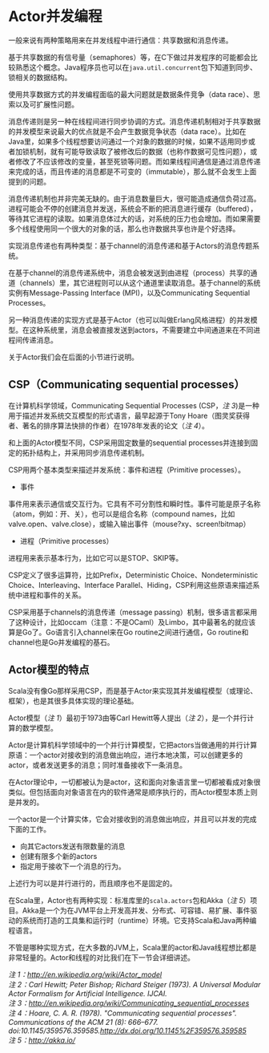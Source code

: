 # Actor并发编程

一般来说有两种策略用来在并发线程中进行通信：共享数据和消息传递。

基于共享数据的有信号量（semaphores）等，在C下做过并发程序的可能都会比较熟悉这个概念。Java程序员也可以在`java.util.concurrent`包下知道到同步、锁相关的数据结构。

使用共享数据方式的并发编程面临的最大问题就是数据条件竞争（data race）、思索以及可扩展性问题。

消息传递则是另一种在线程间进行同步协调的方式。消息传递机制相对于共享数据的并发模型来说最大的优点就是不会产生数据竞争状态（data race）。比如在Java里，如果多个线程想要访问通过一个对象的数据的时候，如果不适用同步或者加锁机制，就有可能导致读取了被修改后的数据（也称作数据可见性问题），或者修改了不应该修改的变量，甚至死锁等问题。而如果线程间通信是通过消息传递来完成的话，而且传递的消息都是不可变的（immutable），那么就不会发生上面提到的问题。

消息传递机制也并非完美无缺的。由于消息数量巨大，很可能造成通信负荷过高。进程可能会不停的创建消息并发送，系统会不断的把消息进行缓存（buffered），等待其它进程的读取。如果消息体过大的话，对系统的压力也会增加。而如果需要多个线程使用同一个很大的对象的话，那么也许数据共享也许是个好选择。

实现消息传递也有两种类型：基于channel的消息传递和基于Actors的消息传题系统。

在基于channel的消息传递系统中，消息会被发送到由进程（process）共享的通道（channels）里，其它进程则可以从这个通道里读取消息。基于channel的系统实例有Message-Passing
Interface (MPI)，以及Communicating Sequential Processes。

另一种消息传递的实现方式是基于Actor（也可以叫做Erlang风格进程）的并发模型。在这种系统里，消息会被直接发送到actors，不需要建立中间通道来在不同进程间传递消息。

关于Actor我们会在后面的小节进行说明。

## CSP（Communicating sequential processes）

在计算机科学领域，Communicating Sequential Processes (CSP，*注 3*)是一种用于描述并发系统交互模型的形式语言，最早起源于Tony Hoare（图灵奖获得者、著名的排序算法快排的作者）在1978年发表的论文（*注 4*）。

和上面的Actor模型不同，CSP采用固定数量的sequential processes并连接到固定的拓扑结构上，并采用同步消息传递机制。

CSP用两个基本类型来描述并发系统：事件和进程（Primitive processes）。

- 事件

事件用来表示通信或交互行为。它具有不可分割性和瞬时性。事件可能是原子名称（atom，例如：开、关），也可以是组合名称（compound names，比如valve.open、valve.close），或输入输出事件（mouse?xy、screen!bitmap）

- 进程（Primitive processes）

进程用来表示基本行为，比如它可以是STOP、SKIP等。

CSP定义了很多运算符，比如Prefix，Deterministic Choice、Nondeterministic Choice、Interleaving、Interface Parallel、Hiding，CSP利用这些原语来描述系统中进程和事件的关系。

CSP采用基于channels的消息传递（message passing）机制，很多语言都采用了这种设计，比如occam（注意：不是OCaml）及Limbo，其中最著名的就应该算是Go了。Go语言引入channel来在Go routine之间进行通信，Go routine和channel也是Go并发编程的基石。

## Actor模型的特点

Scala没有像Go那样采用CSP，而是基于Actor来实现其并发编程模型（或理论、框架），也是其很多具体实现的理论基础。

Actor模型（*注 1*）最初于1973由等Carl Hewitt等人提出（*注 2*），是一个并行计算的数学模型。

Actor是计算机科学领域中的一个并行计算模型，它把actors当做通用的并行计算原语：一个actor对接收到的消息做出响应，进行本地决策，可以创建更多的actor，或者发送更多的消息；同时准备接收下一条消息。

在Actor理论中，一切都被认为是actor，这和面向对象语言里一切都被看成对象很类似。但包括面向对象语言在内的软件通常是顺序执行的，而Actor模型本质上则是并发的。

一个actor是一个计算实体，它会对接收到的消息做出响应，并且可以并发的完成下面的工作。

- 向其它actors发送有限数量的消息
- 创建有限多个新的actors
- 指定用于接收下一个消息的行为。

上述行为可以是并行进行的，而且顺序也不是固定的。

在Scala里，Actor也有两种实现：标准库里的`scala.actors`包和Akka（*注 5*）项目。Akka是一个为在JVM平台上开发高并发、分布式、可容错、易扩展、事件驱动的系统而打造的工具集和运行时（runtime）环境。它支持Scala和Java两种编程语言。

不管是哪种实现方式，在大多数的JVM上，Scala里的actor和Java线程想比都是非常轻量的。Actor和线程的对比我们在下一节会详细讲述。

*注 1：<http://en.wikipedia.org/wiki/Actor_model>*  
*注 2：Carl Hewitt; Peter Bishop; Richard Steiger (1973). A Universal Modular Actor Formalism for Artificial Intelligence. IJCAI.*  
*注 3：<http://en.wikipedia.org/wiki/Communicating_sequential_processes>*  
*注 4：Hoare, C. A. R. (1978). "Communicating sequential processes". Communications of the ACM 21 (8): 666–677. doi:10.1145/359576.359585.<http://dx.doi.org/10.1145%2F359576.359585>*  
*注 5：<http://akka.io/>*
